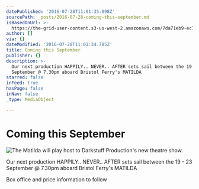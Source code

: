 ```yaml
---
datePublished: '2016-07-28T11:01:35.098Z'
sourcePath: _posts/2016-07-28-coming-this-september.md
isBasedOnUrl: >-
  https://the-grid-user-content.s3-us-west-2.amazonaws.com/7da71eb9-ec70-4199-8bd8-1954a8728329.jpg
author: []
via: {}
dateModified: '2016-07-28T11:01:34.785Z'
title: Coming this September
publisher: {}
description: >-
  Our next production HAPPILY.. NEVER.. AFTER sets sail between the 19 - 23
  September @ 7.30pm aboard Bristol Ferry's MATILDA
starred: false
inFeed: true
hasPage: false
inNav: false
_type: MediaObject

---
```

# Coming this September
![The Matilda will play host to Darkstuff Production's new theatre show.](https://the-grid-user-content.s3-us-west-2.amazonaws.com/58041f67-ddef-489e-823a-de18533f98ff.jpg)

Our next production HAPPILY.. NEVER.. AFTER sets sail between the 19 - 23 September @ 7.30pm aboard Bristol Ferry's MATILDA

Box office and price information to follow